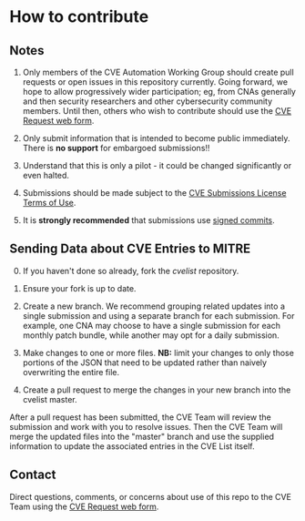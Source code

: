 # How to contribute

## Notes

1.  Only members of the CVE Automation Working Group should create
pull requests or open issues in this repository currently.  Going
forward, we hope to allow progressively wider participation; eg, from
CNAs generally and then security researchers and other cybersecurity
community members.  Until then, others who wish to contribute should
use the [CVE Request web form](https://cveform.mitre.org). 

2.  Only submit information that is intended to become public
immediately.  There is **no support** for embargoed submissions!!

3.  Understand that this is only a pilot - it could be changed
significantly or even halted. 

4.  Submissions should be made subject to the [CVE Submissions
License Terms of Use](https://cve.mitre.org/about/termsofuse.html). 

5.  It is **strongly recommended** that submissions use [signed
commits](https://help.github.com/articles/signing-commits-with-gpg/).



## Sending Data about CVE Entries to MITRE

0.  If you haven't done so already, fork the _cvelist_ repository. 

1.  Ensure your fork is up to date. 

2.  Create a new branch.  We recommend grouping related updates into a
single submission and using a separate branch for each submission. 
For example, one CNA may choose to have a single submission for each
monthly patch bundle, while another may opt for a daily submission. 

3.  Make changes to one or more files.  **NB:** limit your changes to
only those portions of the JSON that need to be updated rather than
naively overwriting the entire file. 

4.  Create a pull request to merge the changes in your new branch into
the cvelist master.

After a pull request has been submitted, the CVE Team will review the
submission and work with you to resolve issues.  Then the CVE Team
will merge the updated files into the "master" branch and use the
supplied information to update the associated entries in the CVE List
itself. 


## Contact

Direct questions, comments, or concerns about use of this repo to the CVE
Team using the [CVE Request web form](https://cveform.mitre.org). 

